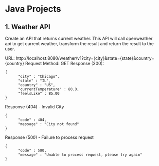# Java Projects

## 1. Weather API
Create an API that returns current weather.  This API will call openweather api to get current weather, transform the result and return the result to the user.

URL:  http://localhost:8080/weather/v1?city={city}&state={state}&country={country}
Request Method:  GET
Response (200):
```
{
      "city" : "Chicago",
      "state" : "IL",
      "country" : "US",
      "currentTemperature" : 80.0,
      "feelsLike" : 85.00
}
```

Response (404) - Invalid City
```
{
      "code" : 404,
      "message" : "City not found"
}
```

Response (500) - Failure to process request
```
{
      "code" : 500,
      "message" : "Unable to process request, please try again"
}
```


